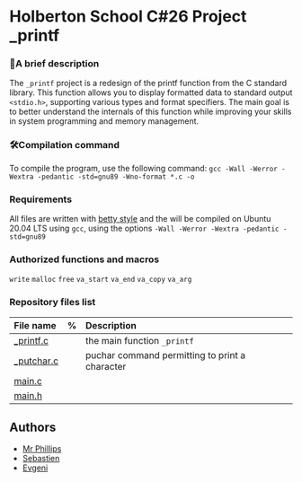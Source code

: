 
# **Holberton School C#26 Project _printf**

### 📜A brief description
The `_printf` project is a redesign of the printf function from the C standard library. This function allows you to display formatted data to standard output `<stdio.h>`, supporting various types and format specifiers. The main goal is to better understand the internals of this function while improving your skills in system programming and memory management.
  
### 🛠Compilation command
To compile the program, use the following command:
`gcc -Wall -Werror -Wextra -pedantic -std=gnu89 -Wno-format *.c -o`

### Requirements
All files are written with [betty style](https://www.holbertonschool.fr/post/quest-ce-que-la-regle-betty-dans-le-langage-de-programmation-c) and the will be compiled on Ubuntu 20.04 LTS using `gcc`, using the options `-Wall -Werror -Wextra -pedantic -std=gnu89`

### Authorized functions and macros
`write` `malloc` `free` `va_start` `va_end` `va_copy` `va_arg`

### Repository files list
| File name | %   | Description                |
| :-------- | :------- | :------------------------- |
| [_printf.c](https://github.com/SebSa12000/holbertonschool-printf/blob/main/_printf.c) |  |  the main function `_printf`|
| [_putchar.c](https://github.com/SebSa12000/holbertonschool-printf/blob/main/_putchar.c) |      | puchar command permitting to print a character              |
| [main.c](https://github.com/SebSa12000/holbertonschool-printf/blob/main/main.c)| |                                |
| [main.h](https://github.com/SebSa12000/holbertonschool-printf/blob/main/main.h)          |     |                          |

## Authors
- [Mr Phillips](https://github.com/ddoudou7)
- [Sebastien](https://github.com/SebSa12000)
- [Evgeni](https://github.com/Genia888)

